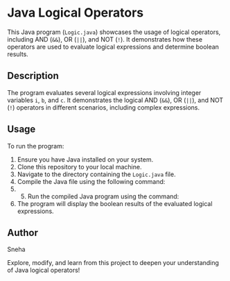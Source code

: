 # Java Logical Operators

This Java program (`Logic.java`) showcases the usage of logical operators, including AND (`&&`), OR (`||`), and NOT (`!`). It demonstrates how these operators are used to evaluate logical expressions and determine boolean results.

## Description

The program evaluates several logical expressions involving integer variables `i`, `b`, and `c`. It demonstrates the logical AND (`&&`), OR (`||`), and NOT (`!`) operators in different scenarios, including complex expressions.

## Usage

To run the program:

1. Ensure you have Java installed on your system.
2. Clone this repository to your local machine.
3. Navigate to the directory containing the `Logic.java` file.
4. Compile the Java file using the following command:
5. 5. Run the compiled Java program using the command:
6. The program will display the boolean results of the evaluated logical expressions.

## Author

Sneha

Explore, modify, and learn from this project to deepen your understanding of Java logical operators!


